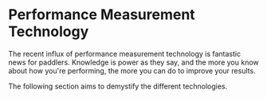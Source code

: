 # Performance Measurement Technology

The recent influx of performance measurement technology is fantastic news for paddlers. Knowledge is power as they say, and the more you know about how you're performing, the more you can do to improve your results.

The following section aims to demystify the different technologies.
